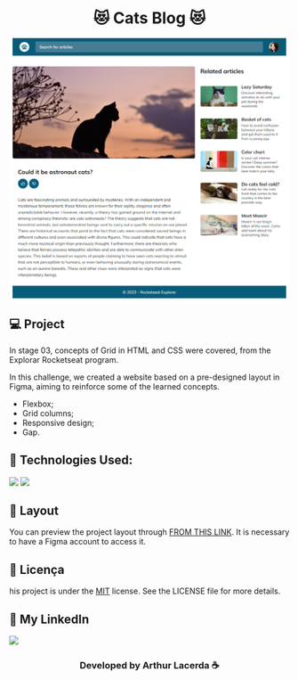 <h1 align="center"> 😻 Cats Blog  😻 </h1>

![Cats Blog](./.github/preview.png)

## 💻 Project

In stage 03, concepts of Grid in HTML and CSS were covered, from the Explorar Rocketseat program.

In this challenge, we created a website based on a pre-designed layout in Figma, aiming to reinforce some of the learned concepts.

- Flexbox;
- Grid columns;
- Responsive design;
- Gap.

## 🚀 Technologies Used:

<div>
  <img src="https://img.shields.io/badge/HTML5-E34F26?style=for-the-badge&logo=html5&logoColor=white"/>
  <img src="https://img.shields.io/badge/CSS3-1572B6?style=for-the-badge&logo=css3&logoColor=white"/>
</div>

## 🔖 Layout

You can preview the project layout through [FROM THIS LINK](https://www.figma.com/community/file/1256354927622258124). It is necessary to have a Figma account to access it.

## 📝 Licença

his project is under the [MIT]() license. See the LICENSE file for more details.

## 🔎 My LinkedIn

<a href="https://www.linkedin.com/in/arks-lacerda/"><img src="https://img.shields.io/badge/LinkedIn-0077B5?style=for-the-badge&logo=linkedin&logoColor=white"/></a>

<h3 align="center">Developed by Arthur Lacerda ☕</h3>
